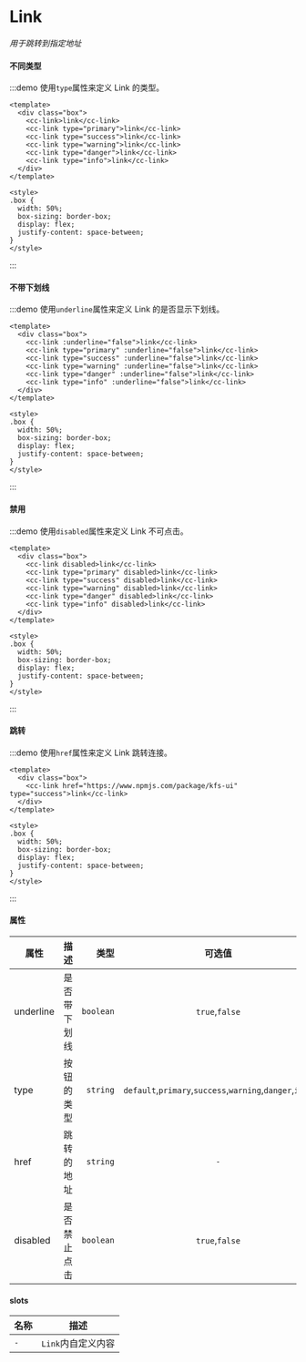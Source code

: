 # Link
*用于跳转到指定地址*
#### 不同类型
:::demo 使用`type`属性来定义 Link 的类型。
```vue
<template>
  <div class="box">
    <cc-link>link</cc-link>
    <cc-link type="primary">link</cc-link>
    <cc-link type="success">link</cc-link>
    <cc-link type="warning">link</cc-link>
    <cc-link type="danger">link</cc-link>
    <cc-link type="info">link</cc-link>
  </div>
</template>

<style>
.box {
  width: 50%;
  box-sizing: border-box;
  display: flex;
  justify-content: space-between;
}
</style>
```
:::

#### 不带下划线
:::demo 使用`underline`属性来定义 Link 的是否显示下划线。
```vue
<template>
  <div class="box">
    <cc-link :underline="false">link</cc-link>
    <cc-link type="primary" :underline="false">link</cc-link>
    <cc-link type="success" :underline="false">link</cc-link>
    <cc-link type="warning" :underline="false">link</cc-link>
    <cc-link type="danger" :underline="false">link</cc-link>
    <cc-link type="info" :underline="false">link</cc-link>
  </div>
</template>

<style>
.box {
  width: 50%;
  box-sizing: border-box;
  display: flex;
  justify-content: space-between;
}
</style>
```
:::

#### 禁用
:::demo 使用`disabled`属性来定义 Link 不可点击。
```vue
<template>
  <div class="box">
    <cc-link disabled>link</cc-link>
    <cc-link type="primary" disabled>link</cc-link>
    <cc-link type="success" disabled>link</cc-link>
    <cc-link type="warning" disabled>link</cc-link>
    <cc-link type="danger" disabled>link</cc-link>
    <cc-link type="info" disabled>link</cc-link>
  </div>
</template>

<style>
.box {
  width: 50%;
  box-sizing: border-box;
  display: flex;
  justify-content: space-between;
}
</style>
```
:::

#### 跳转
:::demo 使用`href`属性来定义 Link 跳转连接。
```vue
<template>
  <div class="box">
    <cc-link href="https://www.npmjs.com/package/kfs-ui" type="success">link</cc-link>
  </div>
</template>

<style>
.box {
  width: 50%;
  box-sizing: border-box;
  display: flex;
  justify-content: space-between;
}
</style>
```
:::

#### 属性
| 属性 | 描述 | 类型 | 可选值 | 默认 |
| ------------- |:-------------:| -----:|:-------------:| -----:|
| underline | 是否带下划线 | `boolean` | `true`,`false` | `true`  |
| type  | 按钮的类型 | `string` | `default`,`primary`,`success`,`warning`,`danger`,`info` | `default` |
| href | 跳转的地址 | `string` | `-` | `-` |
| disabled | 是否禁止点击 | `boolean` | `true`,`false` | `false` |

#### slots
| 名称 | 描述 |
| ------------- |:-------------:|
| `-` | `Link`内自定义内容 |
